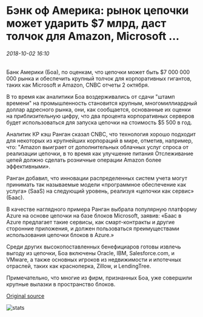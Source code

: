 # Бэнк оф Америка: рынок цепочки может ударить $7 млрд, даст толчок для Amazon, Microsoft ...

###### 2018-10-02 16:10

Банк Америки (Боа), по оценкам, что цепочки может быть $7 000 000 000 рынка и обеспечить крупный толчок для корпоративных гигантов, таких как Microsoft и Amazon, CNBC отчеты 2 октября.

В то время как аналитики Боа воздерживались от сдачи "штамп времени" на промышленность становится крупным, многомиллиардный доллар адресного рынка, они, как сообщается, основанные их оценки на приблизительную цифру, что два процента корпоративных серверов будет использоваться для запуска цепочки на стоимость $5 500 в год.

Аналитик КР кэш Ранган сказал CNBC, что технология хорошо подходит для некоторых из крупнейших корпораций в мире, отметив, например, что: "Amazon выиграет от дополнительных облачных услуг спроса от реализации цепочки, в то время как улучшение питания Отслеживание цепей должно сделать розничные операции Amazon более эффективными».

Ранган добавил, что инновации распределенных систем учета могут принимать так называемые модели «программное обеспечение как услуга» (SaaS) на следующий уровень, реализуя «цепочки как сервис» (Баас).

В качестве наглядного примера Ранган выбрала популярную платформу Azure на основе цепочки на базе блоков Microsoft, заявив: «Баас в Azure предлагает такие сервисы, как смарт-контракты и другие сторонние приложения, и должен пользоваться преимуществами использования цепочки блоков в Azure.»

Среди других высокопоставленных бенефициаров готовы извлечь выгоду из цепочки, Боа включены Oracle, IBM, Salesforce.com, и VMware, а также основных игроков из недвижимости и ипотечных отраслей, таких как красноперка, Zillow, и LendingTree.

Примечательно, что многие из фирм, признанных Боа, уже совершили крупные вылазки в пространство блоков.

[Original source](https://cointelegraph.com/news/bank-of-america-blockchain-market-could-hit-7-bln-will-give-boost-to-amazon-microsoft)

![stats](https://c.statcounter.com/11760860/0/a89fa40b/1/ "stats")